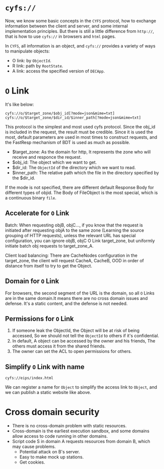 # `cyfs://`

Now, we know some basic concepts in the `CYFS` protocol, how to exchange information between the client and server, and some internal implementation principles. But there is still a little difference from `http://`, that is how to use `cyfs://` in browsers and `html` pages.

In `CYFS`, all information is an object, and `cyfs://` provides a variety of ways to manipulate objects:

-   O link: by `ObjectId`.
-   R link: path by `RootState`.
-   A link: access the specified version of `DECApp`.

# `O` Link

It's like below:

```
cyfs://o/$target_zone/$obj_id[?mode=json&mime=txt]
cyfs://o/$target_zone/$dir_id/$inner_path[?mode=json&mime=txt]
```

This protocol is the simplest and most used cyfs protocol. Since the obj_id is included in the request, the result must be credible. Since it is used the most, default parameters are used in most times to construct requests, and the FastResp mechanism of BDT is used as much as possible.

-   $target_zone: As the domain for http, It represents the zone who will receive and responce the request.
-   $obj_id: The object which we want to get.
-   $dir_id: The `ObjectId` of the directory which we want to read.
-   $inner_path: The relative path which the file in the directory specified by the $dir_id.

If the mode is not specified, there are different default Response Body for different types of objid. The Body of FileObject is the most special, which is a continuous binary `file`.

## Accelerate for `O` Link

Batch: When requesting objB, objC..., if you know that the request is initiated after requesting objA to the same zone (Learning the source grouping of HTTP requests), unless the relevant URL has special configuration, you can ignore objB, objC O Link target_zone, but uniformly initiate batch obj requests to target_zone_A.

Client load balancing: There are CacheNodes configuration in the target_zone, the client will request CacheA, CacheB, OOD in order of distance from itself to try to get the Object.

## Domain for `O` Link

For browsers, the second segment of the URL is the domain, so all `O` Links are in the same domain.It means there are no cross domain issues and defense. It's a static content, and the defense is not needed.

## Permissions for `O` Link

1. If someone leak the ObjectId, the Object will be at risk of being accessed, So we should not tell the `ObjectId` to others if it's confidential.
2. In default, A object can be accessed by the owner and his friends, The others must access it from the shared friends.
3. The owner can set the ACL to open permissions for others.

## Simplify `O` Link with name

```
cyfs://eips/index.html
```

We can register a name for `Object` to simplify the access link to `Object`, and we can publish a static website like above.

# Cross domain security

-   There is no cross-domain problem with static resources.
-   Cross-domain is the earliest execution sandbox, and some domains allow access to code running in other domains.
-   Script code S in domain A requests resources from domain B, which may cause problems.
    -   Potential attack on B's server.
    -   Easy to make mock up stations.
    -   Get cookies.
